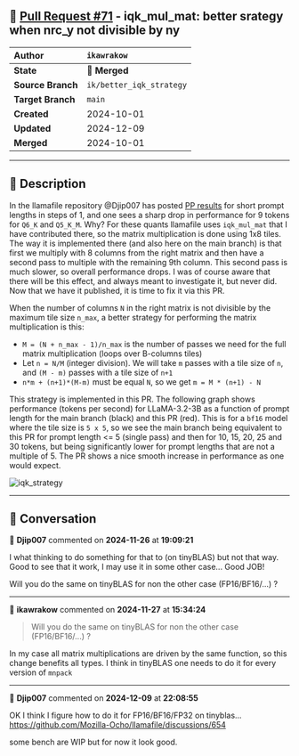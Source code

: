 ## 🔀 [Pull Request #71](https://github.com/ikawrakow/ik_llama.cpp/pull/71) - iqk_mul_mat: better srategy when nrc_y not divisible by ny

| **Author** | `ikawrakow` |
| :--- | :--- |
| **State** | 🔀 **Merged** |
| **Source Branch** | `ik/better_iqk_strategy` |
| **Target Branch** | `main` |
| **Created** | 2024-10-01 |
| **Updated** | 2024-12-09 |
| **Merged** | 2024-10-01 |

---

## 📄 Description

In the llamafile repository @Djip007 has posted [PP results](https://github.com/Mozilla-Ocho/llamafile/discussions/549#discussioncomment-10780156) for short prompt lengths in steps of 1, and one sees a sharp drop in performance for 9 tokens for `Q6_K` and `Q5_K_M`. Why? For these quants llamafile uses `iqk_mul_mat` that I have contributed there, so the matrix multiplication is done using 1x8 tiles. The way it is implemented there (and also here on the main branch) is that first we multiply with 8 columns from the right matrix and then have a second pass to multiple with the remaining 9th column. This second pass is much slower, so overall performance drops. I was of course aware that there will be this effect, and always meant to investigate it, but never did. Now that we have it published, it is time to fix it via this PR.

When the number of columns `N` in the right matrix is not divisible by the maximum tile size `n_max`, a better strategy for performing the matrix multiplication is this:
* `M = (N + n_max - 1)/n_max` is the number of passes we need for the full matrix multiplication (loops over B-columns tiles)
* Let `n = N/M` (integer division). We will take `m` passes with a tile size of `n`, and `(M - m)` passes with a tile size of `n+1`
* `n*m + (n+1)*(M-m)` must be equal `N`, so we get `m = M * (n+1) - N`

This strategy is implemented in this PR. The following graph shows performance (tokens per second) for LLaMA-3.2-3B as a function of prompt length for the main branch (black) and this PR (red). This is for a `bf16` model where the tile size is `5 x 5`, so we see the main branch being equivalent to this PR for prompt length <= 5 (single pass) and then for 10, 15, 20, 25 and 30 tokens, but being significantly lower for prompt lengths that are not a multiple of 5. The PR shows a nice smooth increase in performance as one would expect.

![iqk_strategy](https://github.com/user-attachments/assets/bb776c03-3a9f-4358-b2f4-b5b9b2f2fc43)

---

## 💬 Conversation

👤 **Djip007** commented on **2024-11-26** at **19:09:21**

I what thinking to do something for that to (on tinyBLAS) but not that way. Good to see that it work, I may use it in some other case... 
Good JOB!

Will you do the same on tinyBLAS for non the other case (FP16/BF16/...) ?

---

👤 **ikawrakow** commented on **2024-11-27** at **15:34:24**

> Will you do the same on tinyBLAS for non the other case (FP16/BF16/...) ?

In my case all matrix multiplications are driven by the same function, so this change benefits all types. I think in tinyBLAS one needs to do it for every version of `mnpack`

---

👤 **Djip007** commented on **2024-12-09** at **22:08:55**

OK I think I figure how to do it for FP16/BF16/FP32 on tinyblas...
https://github.com/Mozilla-Ocho/llamafile/discussions/654

some bench are WIP but for now it look good.